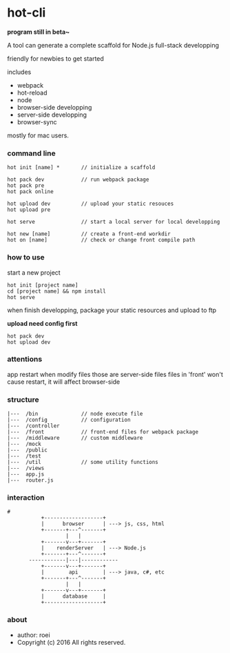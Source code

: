 # hot-cli

**program still in beta~**

A tool can generate a complete scaffold for Node.js full-stack developping

friendly for newbies to get started

includes

- webpack
- hot-reload
- node
- browser-side developping
- server-side developping
- browser-sync

mostly for mac users.

### command line

    hot init [name] *       // initialize a scaffold

    hot pack dev            // run webpack package
    hot pack pre
    hot pack online

    hot upload dev          // upload your static resouces
    hot upload pre

    hot serve               // start a local server for local developping

    hot new [name]          // create a front-end workdir
    hot on [name]           // check or change front compile path

### how to use

start a new project

    hot init [project name]
    cd [project name] && npm install
    hot serve

when finish developping, package your static resources and upload to ftp

**upload need config first**

    hot pack dev
    hot upload dev

### attentions
app restart when modify files those are server-side files
files in 'front' won't cause restart, it will affect browser-side

### structure

    |---  /bin              // node execute file
    |---  /config           // configuration
    |---  /controller
    |---  /front            // front-end files for webpack package
    |---  /middleware       // custom middleware
    |---  /mock
    |---  /public
    |---  /test
    |---  /util             // some utility functions
    |---  /views
    |---  app.js
    |---  router.js

### interaction

    #
               +-------------------+
               |      browser      | ---> js, css, html
               +-------+---^-------+
                       |   |
               +-------v---+-------+
               |    renderServer   | ---> Node.js
               +-------+---^-------+
           ------------|---|------------
               +-------v---+-------+
               |        api        | ---> java, c#, etc
               +-------+---^-------+
                       |   |
               +-------v---+-------+
               |      database     |
               +-------------------+


### about
- author: roei
- Copyright (c) 2016 All rights reserved.
